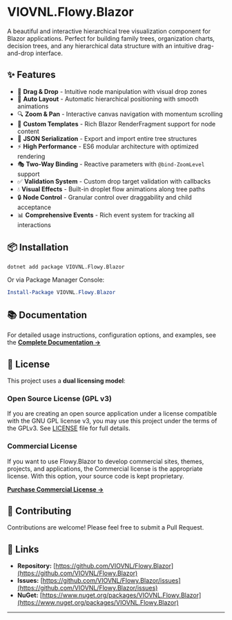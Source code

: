 # VIOVNL.Flowy.Blazor

A beautiful and interactive hierarchical tree visualization component for Blazor applications. Perfect for building family trees, organization charts, decision trees, and any hierarchical data structure with an intuitive drag-and-drop interface.

## ✨ Features

- 🎯 **Drag & Drop** - Intuitive node manipulation with visual drop zones
- 🔄 **Auto Layout** - Automatic hierarchical positioning with smooth animations
- 🔍 **Zoom & Pan** - Interactive canvas navigation with momentum scrolling
- 🎨 **Custom Templates** - Rich Blazor RenderFragment support for node content
- 💾 **JSON Serialization** - Export and import entire tree structures
- ⚡ **High Performance** - ES6 modular architecture with optimized rendering
- 🎭 **Two-Way Binding** - Reactive parameters with `@bind-ZoomLevel` support
- ✅ **Validation System** - Custom drop target validation with callbacks
- 💧 **Visual Effects** - Built-in droplet flow animations along tree paths
- 🔒 **Node Control** - Granular control over draggability and child acceptance
- 📊 **Comprehensive Events** - Rich event system for tracking all interactions

## 📦 Installation

```bash
dotnet add package VIOVNL.Flowy.Blazor
```

Or via Package Manager Console:

```powershell
Install-Package VIOVNL.Flowy.Blazor
```

## 📚 Documentation

For detailed usage instructions, configuration options, and examples, see the **[Complete Documentation →](Documentation.md)**


## 📄 License

This project uses a **dual licensing model**:

### Open Source License (GPL v3)
If you are creating an open source application under a license compatible with the GNU GPL license v3, you may use this project under the terms of the GPLv3. See [LICENSE](../LICENSE) file for full details.

### Commercial License
If you want to use Flowy.Blazor to develop commercial sites, themes, projects, and applications, the Commercial license is the appropriate license. With this option, your source code is kept proprietary.

**[Purchase Commercial License →](https://www.viov.nl/)**

## 🤝 Contributing

Contributions are welcome! Please feel free to submit a Pull Request.

## 🔗 Links

- **Repository:** [https://github.com/VIOVNL/Flowy.Blazor](https://github.com/VIOVNL/Flowy.Blazor)
- **Issues:** [https://github.com/VIOVNL/Flowy.Blazor/issues](https://github.com/VIOVNL/Flowy.Blazor/issues)
- **NuGet:** [https://www.nuget.org/packages/VIOVNL.Flowy.Blazor](https://www.nuget.org/packages/VIOVNL.Flowy.Blazor)

---

